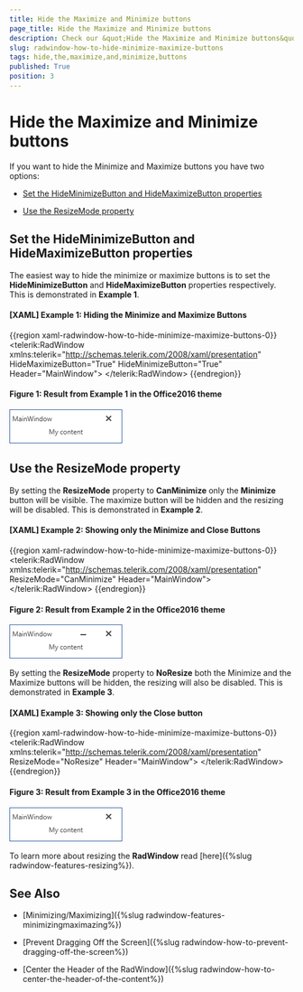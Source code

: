 ```yaml
---
title: Hide the Maximize and Minimize buttons
page_title: Hide the Maximize and Minimize buttons
description: Check our &quot;Hide the Maximize and Minimize buttons&quot; documentation article for the RadWindow WPF control.
slug: radwindow-how-to-hide-minimize-maximize-buttons
tags: hide,the,maximize,and,minimize,buttons
published: True
position: 3
---
```


# Hide the Maximize and Minimize buttons

If you want to hide the Minimize and Maximize buttons you have two options:

* [Set the HideMinimizeButton and HideMaximizeButton properties](#set-the-hideminimizebutton-and-hidemaximizebutton-properties)

* [Use the ResizeMode property](#use-the-resizemode-property)

## Set the HideMinimizeButton and HideMaximizeButton properties

The easiest way to hide the minimize or maximize buttons is to set the __HideMinimizeButton__ and __HideMaximizeButton__ properties respectively. This is demonstrated in __Example 1__. 

#### __[XAML] Example 1: Hiding the Minimize and Maximize Buttons__

{{region xaml-radwindow-how-to-hide-minimize-maximize-buttons-0}}
	<telerik:RadWindow 
		xmlns:telerik="http://schemas.telerik.com/2008/xaml/presentation"
        	HideMaximizeButton="True" 
        	HideMinimizeButton="True"
		Header="MainWindow">
		<TextBlock Text="My content" HorizontalAlignment="Center" />
	</telerik:RadWindow>
{{endregion}}

#### __Figure 1: Result from Example 1 in the Office2016 theme__
![RadWindow without Maximize and Minimize buttons](images/RadWindow_Hide_Maximize_And_Minimize.png)

## Use the ResizeMode property

By setting the __ResizeMode__ property to __CanMinimize__ only the __Minimize__ button will be visible. The maximize button will be hidden and the resizing will be disabled. This is demonstrated in __Example 2__.

#### __[XAML] Example 2: Showing only the Minimize and Close Buttons__

{{region xaml-radwindow-how-to-hide-minimize-maximize-buttons-0}}
	<telerik:RadWindow 
		xmlns:telerik="http://schemas.telerik.com/2008/xaml/presentation"
    	        ResizeMode="CanMinimize"
		Header="MainWindow">
		<TextBlock Text="My content" HorizontalAlignment="Center" />
	</telerik:RadWindow>
{{endregion}}

#### __Figure 2: Result from Example 2 in the Office2016 theme__
![RadWindow with just Minimize button](images/RadWindow_Show_Only_Minimize.png)

 By setting the __ResizeMode__ property to __NoResize__ both the Minimize and the Maximize buttons will be hidden, the resizing will also be disabled. This is demonstrated in __Example 3__.

#### __[XAML] Example 3: Showing only the Close button__

{{region xaml-radwindow-how-to-hide-minimize-maximize-buttons-0}}
	<telerik:RadWindow 
		xmlns:telerik="http://schemas.telerik.com/2008/xaml/presentation"
                ResizeMode="NoResize"
		Header="MainWindow">
		<TextBlock Text="My content" HorizontalAlignment="Center" />
	</telerik:RadWindow>
{{endregion}}

#### __Figure 3: Result from Example 3 in the Office2016 theme__
![RadWindow with just the Close button](images/RadWindow_Disable_Minimize_And_Maximize.png)

To learn more about resizing the __RadWindow__ read [here]({%slug radwindow-features-resizing%}).

## See Also

 * [Minimizing/Maximizing]({%slug radwindow-features-minimizingmaximazing%})

 * [Prevent Dragging Off the Screen]({%slug radwindow-how-to-prevent-dragging-off-the-screen%})

 * [Center the Header of the RadWindow]({%slug radwindow-how-to-center-the-header-of-the-content%})
